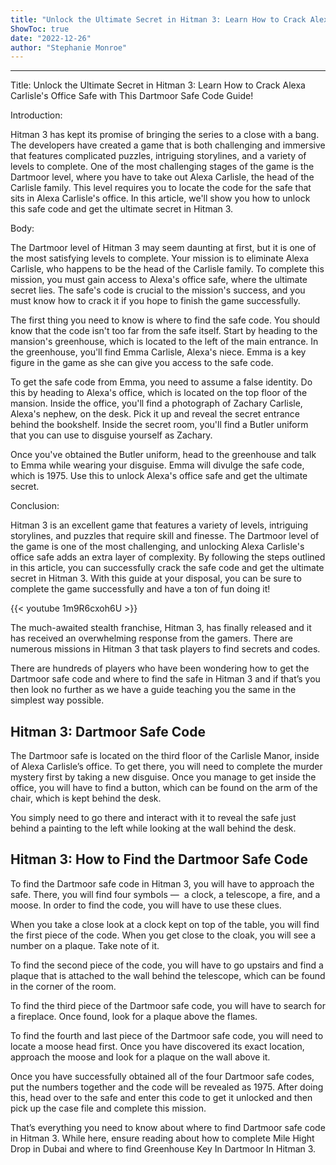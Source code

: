 ```yaml
---
title: "Unlock the Ultimate Secret in Hitman 3: Learn How to Crack Alexa Carlisle's Office Safe with This Dartmoor Safe Code Guide!"
ShowToc: true 
date: "2022-12-26"
author: "Stephanie Monroe"
---
```

*****
Title: Unlock the Ultimate Secret in Hitman 3: Learn How to Crack Alexa Carlisle's Office Safe with This Dartmoor Safe Code Guide!

Introduction:

Hitman 3 has kept its promise of bringing the series to a close with a bang. The developers have created a game that is both challenging and immersive that features complicated puzzles, intriguing storylines, and a variety of levels to complete. One of the most challenging stages of the game is the Dartmoor level, where you have to take out Alexa Carlisle, the head of the Carlisle family. This level requires you to locate the code for the safe that sits in Alexa Carlisle's office. In this article, we'll show you how to unlock this safe code and get the ultimate secret in Hitman 3.

Body:

The Dartmoor level of Hitman 3 may seem daunting at first, but it is one of the most satisfying levels to complete. Your mission is to eliminate Alexa Carlisle, who happens to be the head of the Carlisle family. To complete this mission, you must gain access to Alexa's office safe, where the ultimate secret lies. The safe's code is crucial to the mission's success, and you must know how to crack it if you hope to finish the game successfully.

The first thing you need to know is where to find the safe code. You should know that the code isn't too far from the safe itself. Start by heading to the mansion's greenhouse, which is located to the left of the main entrance. In the greenhouse, you'll find Emma Carlisle, Alexa's niece. Emma is a key figure in the game as she can give you access to the safe code.

To get the safe code from Emma, you need to assume a false identity. Do this by heading to Alexa's office, which is located on the top floor of the mansion. Inside the office, you'll find a photograph of Zachary Carlisle, Alexa's nephew, on the desk. Pick it up and reveal the secret entrance behind the bookshelf. Inside the secret room, you'll find a Butler uniform that you can use to disguise yourself as Zachary.

Once you've obtained the Butler uniform, head to the greenhouse and talk to Emma while wearing your disguise. Emma will divulge the safe code, which is 1975. Use this to unlock Alexa's office safe and get the ultimate secret.

Conclusion:

Hitman 3 is an excellent game that features a variety of levels, intriguing storylines, and puzzles that require skill and finesse. The Dartmoor level of the game is one of the most challenging, and unlocking Alexa Carlisle's office safe adds an extra layer of complexity. By following the steps outlined in this article, you can successfully crack the safe code and get the ultimate secret in Hitman 3. With this guide at your disposal, you can be sure to complete the game successfully and have a ton of fun doing it!

{{< youtube 1m9R6cxoh6U >}} 



The much-awaited stealth franchise, Hitman 3, has finally released and it has received an overwhelming response from the gamers. There are numerous missions in Hitman 3 that task players to find secrets and codes.
 
There are hundreds of players who have been wondering how to get the Dartmoor safe code and where to find the safe in Hitman 3 and if that’s you then look no further as we have a guide teaching you the same in the simplest way possible.
 
## Hitman 3: Dartmoor Safe Code
 
The Dartmoor safe is located on the third floor of the Carlisle Manor, inside of Alexa Carlisle’s office. To get there, you will need to complete the murder mystery first by taking a new disguise. Once you manage to get inside the office, you will have to find a button, which can be found on the arm of the chair, which is kept behind the desk.
 

 
You simply need to go there and interact with it to reveal the safe just behind a painting to the left while looking at the wall behind the desk.
 
## Hitman 3: How to Find the Dartmoor Safe Code
 
To find the Dartmoor safe code in Hitman 3, you will have to approach the safe. There, you will find four symbols —  a clock, a telescope, a fire, and a moose. In order to find the code, you will have to use these clues. 
 
When you take a close look at a clock kept on top of the table, you will find the first piece of the code. When you get close to the cloak, you will see a number on a plaque. Take note of it.
 
To find the second piece of the code, you will have to go upstairs and find a plaque that is attached to the wall behind the telescope, which can be found in the corner of the room.
 
To find the third piece of the Dartmoor safe code, you will have to search for a fireplace. Once found, look for a plaque above the flames.
 
To find the fourth and last piece of the Dartmoor safe code, you will need to locate a moose head first. Once you have discovered its exact location, approach the moose and look for a plaque on the wall above it.
 
Once you have successfully obtained all of the four Dartmoor safe codes, put the numbers together and the code will be revealed as 1975. After doing this, head over to the safe and enter this code to get it unlocked and then pick up the case file and complete this mission.
 
That’s everything you need to know about where to find Dartmoor safe code in Hitman 3. While here, ensure reading about how to complete Mile Hight Drop in Dubai and where to find Greenhouse Key In Dartmoor In Hitman 3.




